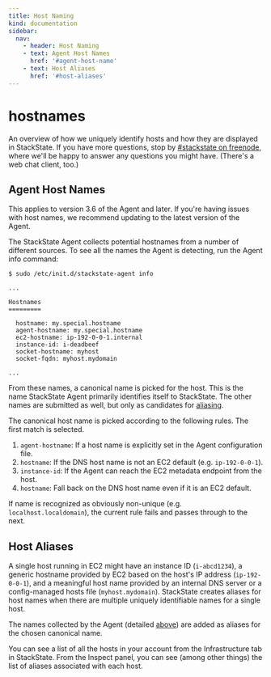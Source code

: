 ```yaml
---
title: Host Naming
kind: documentation
sidebar:
  nav:
    - header: Host Naming
    - text: Agent Host Names
      href: '#agent-host-name'
    - text: Host Aliases
      href: '#host-aliases'
---
```


# hostnames

 An overview of how we uniquely identify hosts and how they are displayed in StackState. If you have more questions, stop by [\#stackstate on freenode](irc://irc.freenode.net/stackstate), where we'll be happy to answer any questions you might have. \(There's a web chat client, too.\)

## Agent Host Names

 This applies to version 3.6 of the Agent and later. If you're having issues with host names, we recommend updating to the latest version of the Agent.

The StackState Agent collects potential hostnames from a number of different sources. To see all the names the Agent is detecting, run the Agent info command:

```text
$ sudo /etc/init.d/stackstate-agent info

...

Hostnames
=========

  hostname: my.special.hostname
  agent-hostname: my.special.hostname
  ec2-hostname: ip-192-0-0-1.internal
  instance-id: i-deadbeef
  socket-hostname: myhost
  socket-fqdn: myhost.mydomain

...
```

From these names, a canonical name is picked for the host. This is the name StackState Agent primarily identifies itself to StackState. The other names are submitted as well, but only as candidates for [aliasing](hostnames.md#aliases).

The canonical host name is picked according to the following rules. The first match is selected.

1. `agent-hostname`: If a host name is explicitly set in the Agent configuration file.
2. `hostname`: If the DNS host name is not an EC2 default \(e.g. `ip-192-0-0-1`\).
3. `instance-id`: If the Agent can reach the EC2 metadata endpoint from the host.
4. `hostname`: Fall back on the DNS host name even if it is an EC2 default.

If name is recognized as obviously non-unique \(e.g. `localhost.localdomain`\), the current rule fails and passes through to the next.

## Host Aliases

A single host running in EC2 might have an instance ID \(`i-abcd1234`\), a generic hostname provided by EC2 based on the host's IP address \(`ip-192-0-0-1`\), and a meaningful host name provided by an internal DNS server or a config-managed hosts file \(`myhost.mydomain`\). StackState creates aliases for host names when there are multiple uniquely identifiable names for a single host.

The names collected by the Agent \(detailed [above](hostnames.md#agent)\) are added as aliases for the chosen canonical name.

You can see a list of all the hosts in your account from the Infrastructure tab in StackState. From the Inspect panel, you can see \(among other things\) the list of aliases associated with each host.

